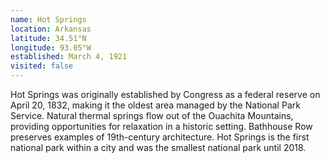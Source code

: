 ```yaml
---
name: Hot Springs
location: Arkansas
latitude: 34.51°N
longitude: 93.05°W
established: March 4, 1921
visited: false
---
```


Hot Springs was originally established by Congress as a federal reserve on April 20, 1832, making it the oldest area managed by the National Park Service. Natural thermal springs flow out of the Ouachita Mountains, providing opportunities for relaxation in a historic setting. Bathhouse Row preserves examples of 19th-century architecture. Hot Springs is the first national park within a city and was the smallest national park until 2018.
